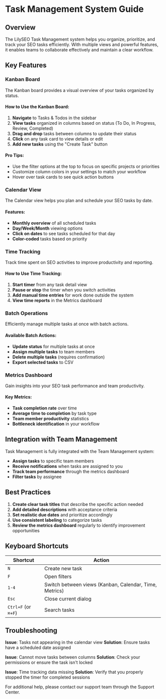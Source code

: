 # Task Management System Guide

## Overview

The LilySEO Task Management system helps you organize, prioritize, and track your SEO tasks efficiently. With multiple views and powerful features, it enables teams to collaborate effectively and maintain a clear workflow.

## Key Features

### Kanban Board

The Kanban board provides a visual overview of your tasks organized by status.

#### How to Use the Kanban Board:

1. **Navigate** to Tasks & Todos in the sidebar
2. **View tasks** organized in columns based on status (To Do, In Progress, Review, Completed)
3. **Drag and drop** tasks between columns to update their status
4. **Click** on any task card to view details or edit
5. **Add new tasks** using the "Create Task" button

#### Pro Tips:

- Use the filter options at the top to focus on specific projects or priorities
- Customize column colors in your settings to match your workflow
- Hover over task cards to see quick action buttons

### Calendar View

The Calendar view helps you plan and schedule your SEO tasks by date.

#### Features:

- **Monthly overview** of all scheduled tasks
- **Day/Week/Month** viewing options
- **Click on dates** to see tasks scheduled for that day
- **Color-coded** tasks based on priority

### Time Tracking

Track time spent on SEO activities to improve productivity and reporting.

#### How to Use Time Tracking:

1. **Start timer** from any task detail view
2. **Pause or stop** the timer when you switch activities
3. **Add manual time entries** for work done outside the system
4. **View time reports** in the Metrics dashboard

### Batch Operations

Efficiently manage multiple tasks at once with batch actions.

#### Available Batch Actions:

- **Update status** for multiple tasks at once
- **Assign multiple tasks** to team members
- **Delete multiple tasks** (requires confirmation)
- **Export selected tasks** to CSV

### Metrics Dashboard

Gain insights into your SEO task performance and team productivity.

#### Key Metrics:

- **Task completion rate** over time
- **Average time to completion** by task type
- **Team member productivity** statistics
- **Bottleneck identification** in your workflow

## Integration with Team Management

Task Management is fully integrated with the Team Management system:

- **Assign tasks** to specific team members
- **Receive notifications** when tasks are assigned to you
- **Track team performance** through the metrics dashboard
- **Filter tasks** by assignee

## Best Practices

1. **Create clear task titles** that describe the specific action needed
2. **Add detailed descriptions** with acceptance criteria
3. **Set realistic due dates** and prioritize accordingly
4. **Use consistent labeling** to categorize tasks
5. **Review the metrics dashboard** regularly to identify improvement opportunities

## Keyboard Shortcuts

| Shortcut | Action |
|----------|--------|
| `N` | Create new task |
| `F` | Open filters |
| `1-4` | Switch between views (Kanban, Calendar, Time, Metrics) |
| `Esc` | Close current dialog |
| `Ctrl+F` (or `⌘+F`) | Search tasks |

## Troubleshooting

**Issue**: Tasks not appearing in the calendar view
**Solution**: Ensure tasks have a scheduled date assigned

**Issue**: Cannot move tasks between columns
**Solution**: Check your permissions or ensure the task isn't locked

**Issue**: Time tracking data missing
**Solution**: Verify that you properly stopped the timer for completed sessions

For additional help, please contact our support team through the Support Center. 